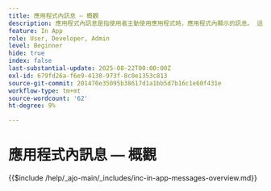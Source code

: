 ```yaml
---
title: 應用程式內訊息 — 概觀
description: 應用程式內訊息是指使用者主動使用應用程式時，應用程式內顯示的訊息。 這些是位於應用程式上方的覆蓋型別訊息。 這類卡片不會出現在鎖定的畫面或應用程式外，而是在使用者探索應用程式時以橫幅、快顯視窗或小卡片形式顯示。
feature: In App
role: User, Developer, Admin
level: Beginner
hide: true
index: false
last-substantial-update: 2025-08-22T00:00:00Z
exl-id: 679fd26a-f6e9-4130-973f-8c0e1353c813
source-git-commit: 201470e35095b38617d1a1bb5d7b16c1e60f431e
workflow-type: tm+mt
source-wordcount: '62'
ht-degree: 9%

---
```


# 應用程式內訊息 — 概觀

{{$include /help/_ajo-main/_includes/inc-in-app-messages-overview.md}}
